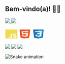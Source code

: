 ## Bem-vindo(a)! 🐱‍👤

 <div>
   <a href="https://github.com/gbspb">
   <img height="180em" src="https://github-readme-stats.vercel.app/api?username=gbspb&show_icons=true&theme=panda&include_all_commits=true&count_private=true"/>
   <img height="180em" src="https://github-readme-stats.vercel.app/api/top-langs/?username=gbspb&layout=compact&langs_count=6&theme=panda"/>
   </a>
</div>
<div style="display: inline_block"><br>
  <img align="center" alt="Js" height="30" width="40" src="https://raw.githubusercontent.com/devicons/devicon/master/icons/javascript/javascript-plain.svg">
  <img align="center" alt="HTML" height="30" width="40" src="https://raw.githubusercontent.com/devicons/devicon/master/icons/html5/html5-original.svg">
  <img align="center" alt="CSS" height="30" width="40" src="https://raw.githubusercontent.com/devicons/devicon/master/icons/css3/css3-original.svg">
</div>
 
 <br>
 
<div>
  <a href="https://www.instagram.com/gbspb/" target="_blank"><img src="https://img.shields.io/badge/-Instagram-%23E4405F?style=for-the-badge&logo=instagram&logoColor=white" target="_blank"></a>
  <a href="https://www.linkedin.com/in/gabriela-sperb-17abb9181/" target="_blank"><img src="https://img.shields.io/badge/-LinkedIn-%230077B5?style=for-the-badge&logo=linkedin&logoColor=white" target="_blank"></a>
  <a href = "mailto:gabrielasperb@gmail.com"><img src="https://img.shields.io/badge/-Gmail-%23333?style=for-the-badge&logo=gmail&logoColor=white" target="_blank"></a>
 
  ![Snake animation](https://github.com/gbspb/gbspb/blob/output/github-contribution-grid-snake.svg)

</div>
